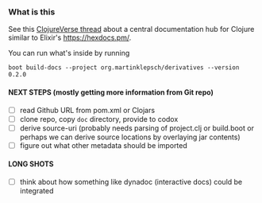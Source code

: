### What is this

See this [ClojureVerse thread](https://clojureverse.org/t/creating-a-central-documentation-repository-website-codox-complications/1287/) 
about a central documentation hub for Clojure similar to Elixir's https://hexdocs.pm/.


You can run what's inside by running

```
boot build-docs --project org.martinklepsch/derivatives --version 0.2.0
```

#### NEXT STEPS (mostly getting more information from Git repo)
- [ ] read Github URL from pom.xml or Clojars
- [ ] clone repo, copy `doc` directory, provide to codox
- [ ] derive source-uri (probably needs parsing of project.clj or build.boot or perhaps we can derive source locations by overlaying jar contents)
- [ ] figure out what other metadata should be imported

#### LONG SHOTS
- [ ] think about how something like dynadoc (interactive docs) could be integrated

